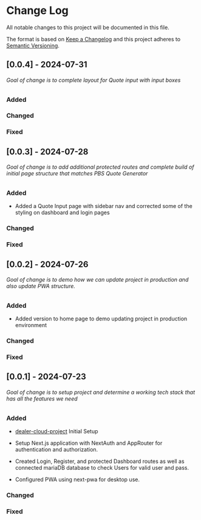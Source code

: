 
# Change Log
All notable changes to this project will be documented in this file.
 
The format is based on [Keep a Changelog](http://keepachangelog.com/)
and this project adheres to [Semantic Versioning](http://semver.org/).

## [0.0.4] - 2024-07-31

###### Goal of change is to complete layout for Quote input with input boxes

### Added
  
### Changed
 
### Fixed

## [0.0.3] - 2024-07-28

###### Goal of change is to add additional protected routes and complete build of initial page structure that matches PBS Quote Generator

### Added
  - Added a Quote Input page with sidebar nav and corrected some of the styling on dashboard and login pages
### Changed
 
### Fixed

## [0.0.2] - 2024-07-26

###### Goal of change is to demo how we can update project in production and also update PWA structure.

### Added 
- Added version to home page to demo updating project in production environment
  
### Changed
 
### Fixed
 
## [0.0.1] - 2024-07-23
  
###### Goal of change is to setup project and determine a working tech stack that has all the features we need

### Added

- [dealer-cloud-project](http://github.com/Temel00/dealer-cloud-project)
  Initial Setup

- Setup Next.js application with NextAuth and AppRouter for authentication and authorization.
- Created Login, Register, and protected Dashboard routes as well as connected mariaDB database to check Users for valid user and pass.
- Configured PWA using next-pwa for desktop use.

### Changed
 
### Fixed